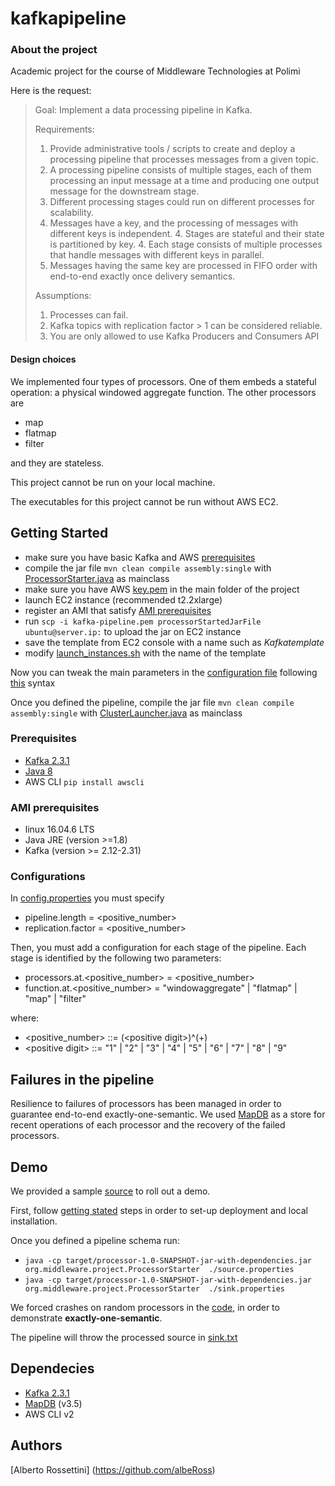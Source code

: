 # kafkapipeline

### About the project

Academic project for the course of Middleware Technologies at Polimi

Here is the request:


>Goal: 
>Implement a data processing pipeline in Kafka.
>
>Requirements: 
>1. Provide administrative tools / scripts to create and deploy a processing pipeline that processes
>messages from a given topic.
>2. A processing pipeline consists of multiple stages, each of them processing an input message
>at a time and producing one output message for the downstream stage.
>3. Different processing stages could run on different processes for scalability.
>4. Messages have a key, and the processing of messages with different keys is independent.
>    4. Stages are stateful and their state is partitioned by key.
>    4. Each stage consists of multiple processes that handle messages with different keys in
>       parallel.
>5. Messages having the same key are processed in FIFO order with end-to-end exactly once
>delivery semantics.
>
>Assumptions: 
>1. Processes can fail.
>2. Kafka topics with replication factor > 1 can be considered reliable.
>3. You are only allowed to use Kafka Producers and Consumers API


#### Design choices

We implemented four types of processors. 
One of them embeds a stateful operation: a physical windowed aggregate function. 
The other processors are
- map
- flatmap
- filter

and they are stateless.

This project cannot be run on your local machine. 

The executables for this project cannot be run without AWS EC2. 

## Getting Started

- make sure you have basic Kafka and AWS [prerequisites](#prerequisites)
- compile the jar file `mvn clean compile assembly:single`  with 
[ProcessorStarter.java](/src/main/java/org/middleware/project/ProcessorStarter.java) as mainclass
- make sure you have AWS [key.pem](https://docs.aws.amazon.com/AWSEC2/latest/UserGuide/ec2-key-pairs.html) 
in the main folder of the project
- launch EC2 instance (recommended t2.2xlarge) 
- register an AMI that satisfy [AMI prerequisites](#ami-prerequisites)
- run `scp -i kafka-pipeline.pem processorStartedJarFile ubuntu@server.ip:` to upload the jar on EC2 instance
- save the template from EC2 console with a name such as *Kafkatemplate*
- modify [launch_instances.sh](launch_instances.sh) with the name of the template

Now you can tweak the main parameters in the [configuration file](resources/config.properties) following 
[this](#configurations) syntax

Once you defined the pipeline, compile the jar file `mvn clean compile assembly:single`  with 
[ClusterLauncher.java](src/main/java/org/middleware/project/ClusterLauncher.java) as mainclass


### Prerequisites 
- [Kafka 2.3.1](https://kafka.apache.org/downloads)
- [Java 8](https://www.java.com/it/download/help/index_installing.xml)
- AWS CLI `pip install awscli` 

### AMI prerequisites
- linux 16.04.6 LTS 
- Java JRE (version >=1.8) 
- Kafka (version >= 2.12-2.31)

### Configurations
In [config.properties](resources/config.properties) you must specify 
- pipeline.length = \<positive_number>
- replication.factor = \<positive_number>

Then, you must add a configuration for each stage of the pipeline. Each stage is identified by the following two
parameters:
- processors.at.\<positive_number> = \<positive_number>
- function.at.\<positive_number> = "windowaggregate" | "flatmap" | "map" | "filter"

where: 
- \<positive_number> ::= (\<positive digit>)^(+)
- \<positive digit> ::= "1" | "2" | "3" | "4" | "5" | "6" | "7" | "8" | "9"


## Failures in the pipeline

Resilience to failures of processors has been managed in order to guarantee end-to-end exactly-one-semantic. 
We used [MapDB](http://www.mapdb.org/) as a store for recent operations of each processor and the recovery of the failed 
processors. 

## Demo

We provided a sample [source](source.txt) to roll out a demo. 

First, follow [getting stated](#getting-started) steps in order to set-up deployment and local installation.

Once you defined a pipeline schema run: 

- `java -cp target/processor-1.0-SNAPSHOT-jar-with-dependencies.jar org.middleware.project.ProcessorStarter 
./source.properties`
- `java -cp target/processor-1.0-SNAPSHOT-jar-with-dependencies.jar org.middleware.project.ProcessorStarter 
./sink.properties `

We forced crashes on random processors in the [code](src/main/java/org/middleware/project/TopologyBuilder.java), in order to demonstrate **exactly-one-semantic**. 

The pipeline will throw the processed source in [sink.txt](sink.txt)

## Dependecies

- [Kafka 2.3.1](https://kafka.apache.org/downloads)
- [MapDB](http://www.mapdb.org/) (v3.5)
- AWS CLI v2

## Authors
[Alberto Rossettini] (https://github.com/albeRoss)





